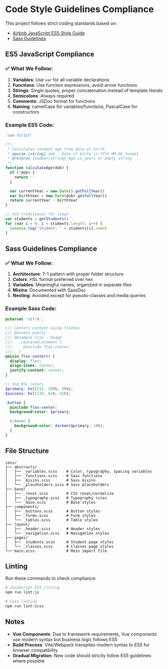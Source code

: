 # Code Style Guidelines Compliance

This project follows strict coding standards based on:

- [Airbnb JavaScript ES5 Style Guide](https://github.com/airbnb/javascript/tree/es5-deprecated/es5)
- [Sass Guidelines](https://sass-guidelin.es/)

## ES5 JavaScript Compliance

### ✅ What We Follow:

1. **Variables**: Use `var` for all variable declarations
2. **Functions**: Use function expressions, avoid arrow functions
3. **Strings**: Single quotes, proper concatenation instead of template literals
4. **Semicolons**: Always required
5. **Comments**: JSDoc format for functions
6. **Naming**: camelCase for variables/functions, PascalCase for constructors

### Example ES5 Code:

```javascript
'use strict'

/**
 * Calculates student age from date of birth
 * @param {string} dob - Date of birth in YYYY-MM-DD format
 * @returns {number|string} Age in years or empty string
 */
function calculateAge(dob) {
  if (!dob) {
    return ''
  }

  var currentYear = new Date().getFullYear()
  var birthYear = new Date(dob).getFullYear()
  return currentYear - birthYear
}

// Use traditional for loops
var students = getStudents()
for (var i = 0; i < students.length; i++) {
  console.log('Student: ' + students[i].name)
}
```

## Sass Guidelines Compliance

### ✅ What We Follow:

1. **Architecture**: 7-1 pattern with proper folder structure
2. **Colors**: HSL format preferred over hex
3. **Variables**: Meaningful names, organized in separate files
4. **Mixins**: Documented with SassDoc
5. **Nesting**: Avoided except for pseudo-classes and media queries

### Example Sass Code:

```scss
@charset 'utf-8';

/// Centers content using flexbox
/// @access public
/// @example scss - Usage
///   .centered-element {
///     @include flex-center;
///   }
@mixin flex-center() {
  display: flex;
  align-items: center;
  justify-content: center;
}

// Use HSL colors
$primary: hsl(211, 100%, 50%);
$success: hsl(134, 61%, 41%);

.button {
  @include flex-center;
  background-color: $primary;

  &:hover {
    background-color: darken($primary, 10%);
  }
}
```

## File Structure

```
sass/
├── abstracts/
│   ├── _variables.scss    # Color, typography, spacing variables
│   ├── _functions.scss    # Sass functions
│   ├── _mixins.scss       # Sass mixins
│   └── _placeholders.scss # Sass placeholders
├── base/
│   ├── _reset.scss        # CSS reset/normalize
│   ├── _typography.scss   # Typography rules
│   └── _base.scss         # Base styles
├── components/
│   ├── _buttons.scss      # Button styles
│   ├── _forms.scss        # Form styles
│   └── _tables.scss       # Table styles
├── layout/
│   ├── _header.scss       # Header styles
│   └── _navigation.scss   # Navigation styles
├── pages/
│   ├── _students.scss     # Student page styles
│   └── _classes.scss      # Classes page styles
└── main.scss              # Main import file
```

## Linting

Run these commands to check compliance:

```bash
# JavaScript ES5 linting
npm run lint:js

# Sass linting
npm run lint:scss
```

## Notes

- **Vue Components**: Due to framework requirements, Vue components use modern syntax but business logic follows ES5
- **Build Process**: Vite/Webpack transpiles modern syntax to ES5 for browser compatibility
- **Gradual Migration**: New code should strictly follow ES5 guidelines where possible
